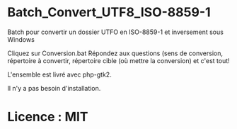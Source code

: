 Batch_Convert_UTF8_ISO-8859-1
=============================

Batch pour convertir un dossier UTFO en ISO-8859-1 et inversement sous Windows

Cliquez sur Conversion.bat
Répondez aux questions (sens de conversion, répertoire à convertir, répertoire cible (où mettre la conversion)
et c'est tout!

L'ensemble est livré avec php-gtk2.

Il n'y a pas besoin d'installation.


Licence : MIT
=============
